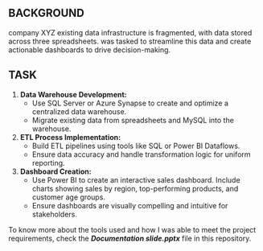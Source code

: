 ## BACKGROUND
company XYZ existing data infrastructure is fragmented, with data stored across three spreadsheets. was tasked to streamline this data and create actionable dashboards to drive decision-making.

## TASK
1. **Data Warehouse Development:**
    * Use SQL Server or Azure Synapse to create and optimize a centralized data warehouse.
    * Migrate existing data from spreadsheets and MySQL into the warehouse.
2. **ETL Process Implementation:**
    * Build ETL pipelines using tools like SQL or Power BI Dataflows.
    * Ensure data accuracy and handle transformation logic for uniform reporting.
3. **Dashboard Creation:**
    * Use Power BI to create an interactive sales dashboard. Include charts showing sales by region, top-performing products, and customer age groups.
    * Ensure dashboards are visually compelling and intuitive for stakeholders.

To know more about the tools used and how I was able to meet the project requirements, check the ***Documentation slide.pptx*** file in this repository.